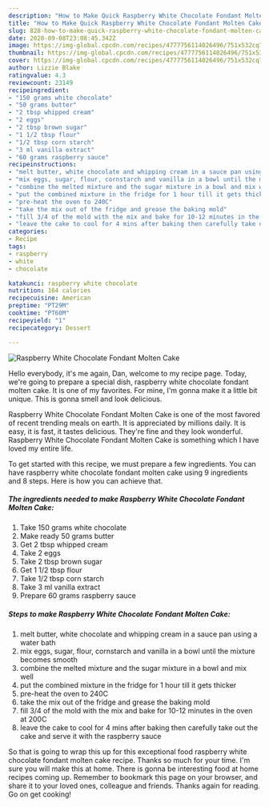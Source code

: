 ```yaml
---
description: "How to Make Quick Raspberry White Chocolate Fondant Molten Cake"
title: "How to Make Quick Raspberry White Chocolate Fondant Molten Cake"
slug: 828-how-to-make-quick-raspberry-white-chocolate-fondant-molten-cake
date: 2020-09-08T23:08:45.342Z
image: https://img-global.cpcdn.com/recipes/4777756114026496/751x532cq70/raspberry-white-chocolate-fondant-molten-cake-recipe-main-photo.jpg
thumbnail: https://img-global.cpcdn.com/recipes/4777756114026496/751x532cq70/raspberry-white-chocolate-fondant-molten-cake-recipe-main-photo.jpg
cover: https://img-global.cpcdn.com/recipes/4777756114026496/751x532cq70/raspberry-white-chocolate-fondant-molten-cake-recipe-main-photo.jpg
author: Lizzie Blake
ratingvalue: 4.3
reviewcount: 23149
recipeingredient:
- "150 grams white chocolate"
- "50 grams butter"
- "2 tbsp whipped cream"
- "2 eggs"
- "2 tbsp brown sugar"
- "1 1/2 tbsp flour"
- "1/2 tbsp corn starch"
- "3 ml vanilla extract"
- "60 grams raspberry sauce"
recipeinstructions:
- "melt butter, white chocolate and whipping cream in a sauce pan using a water bath"
- "mix eggs, sugar, flour, cornstarch and vanilla in a bowl until the mixture becomes smooth"
- "combine the melted mixture and the sugar mixture in a bowl and mix well"
- "put the combined mixture in the fridge for 1 hour till it gets thicker"
- "pre-heat the oven to 240C"
- "take the mix out of the fridge and grease the baking mold"
- "fill 3/4 of the mold with the mix and bake for 10-12 minutes in the oven at 200C"
- "leave the cake to cool for 4 mins after baking then carefully take out the cake and serve it with the raspberry sauce"
categories:
- Recipe
tags:
- raspberry
- white
- chocolate

katakunci: raspberry white chocolate 
nutrition: 164 calories
recipecuisine: American
preptime: "PT29M"
cooktime: "PT60M"
recipeyield: "1"
recipecategory: Dessert

---
```



![Raspberry White Chocolate Fondant Molten Cake](https://img-global.cpcdn.com/recipes/4777756114026496/751x532cq70/raspberry-white-chocolate-fondant-molten-cake-recipe-main-photo.jpg)

Hello everybody, it's me again, Dan, welcome to my recipe page. Today, we're going to prepare a special dish, raspberry white chocolate fondant molten cake. It is one of my favorites. For mine, I'm gonna make it a little bit unique. This is gonna smell and look delicious.

Raspberry White Chocolate Fondant Molten Cake is one of the most favored of recent trending meals on earth. It is appreciated by millions daily. It is easy, it is fast, it tastes delicious. They're fine and they look wonderful. Raspberry White Chocolate Fondant Molten Cake is something which I have loved my entire life.




To get started with this recipe, we must prepare a few ingredients. You can have raspberry white chocolate fondant molten cake using 9 ingredients and 8 steps. Here is how you can achieve that.

<!--inarticleads1-->

##### The ingredients needed to make Raspberry White Chocolate Fondant Molten Cake:

1. Take 150 grams white chocolate
1. Make ready 50 grams butter
1. Get 2 tbsp whipped cream
1. Take 2 eggs
1. Take 2 tbsp brown sugar
1. Get 1 1/2 tbsp flour
1. Take 1/2 tbsp corn starch
1. Take 3 ml vanilla extract
1. Prepare 60 grams raspberry sauce




<!--inarticleads2-->

##### Steps to make Raspberry White Chocolate Fondant Molten Cake:

1. melt butter, white chocolate and whipping cream in a sauce pan using a water bath
1. mix eggs, sugar, flour, cornstarch and vanilla in a bowl until the mixture becomes smooth
1. combine the melted mixture and the sugar mixture in a bowl and mix well
1. put the combined mixture in the fridge for 1 hour till it gets thicker
1. pre-heat the oven to 240C
1. take the mix out of the fridge and grease the baking mold
1. fill 3/4 of the mold with the mix and bake for 10-12 minutes in the oven at 200C
1. leave the cake to cool for 4 mins after baking then carefully take out the cake and serve it with the raspberry sauce




So that is going to wrap this up for this exceptional food raspberry white chocolate fondant molten cake recipe. Thanks so much for your time. I'm sure you will make this at home. There is gonna be interesting food at home recipes coming up. Remember to bookmark this page on your browser, and share it to your loved ones, colleague and friends. Thanks again for reading. Go on get cooking!
